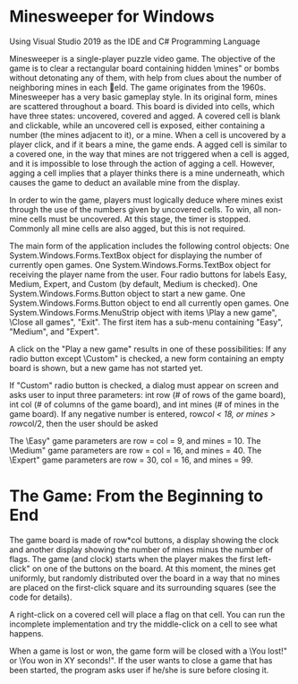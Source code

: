 # Minesweeper for Windows

Using Visual Studio 2019 as the IDE and C# Programming Language


Minesweeper is a single-player puzzle video game. The objective of the game is to clear a
rectangular board containing hidden \mines" or bombs without detonating any of them, with
help from clues about the number of neighboring mines in each eld. The game originates
from the 1960s.
Minesweeper has a very basic gameplay style. In its original form, mines are scattered
throughout a board. This board is divided into cells, which have three states: uncovered,
covered and 
agged. A covered cell is blank and clickable, while an uncovered cell is exposed,
either containing a number (the mines adjacent to it), or a mine. When a cell is uncovered
by a player click, and if it bears a mine, the game ends. A 
agged cell is similar to a covered
one, in the way that mines are not triggered when a cell is 
agged, and it is impossible to
lose through the action of 
agging a cell. However, 
agging a cell implies that a player thinks
there is a mine underneath, which causes the game to deduct an available mine from the
display.

In order to win the game, players must logically deduce where mines exist through the
use of the numbers given by uncovered cells. To win, all non-mine cells must be uncovered.
At this stage, the timer is stopped. Commonly all mine cells are also agged, but this is not required.

The main form of the application includes the following control objects:
One System.Windows.Forms.TextBox object for displaying the number of currently
open games.
One System.Windows.Forms.TextBox object for receiving the player name from the
user.
Four radio buttons for labels Easy, Medium, Expert, and Custom (by default, Medium
is checked).
One System.Windows.Forms.Button object to start a new game.
One System.Windows.Forms.Button object to end all currently open games.
One System.Windows.Forms.MenuStrip object with items \Play a new game", \Close
all games", "Exit". The first item has a sub-menu containing "Easy", "Medium", and
"Expert".

A click on the "Play a new game"  results in one of these possibilities:
If any radio button except \Custom" is checked, a new form containing an empty board
is shown, but a new game has not started yet.

If "Custom" radio button is checked, a dialog must appear on screen and asks user to
input three parameters: int row (# of rows of the game board), int col (# of columns
of the game board), and int mines (# of mines in the game board). If any negative
number is entered, row*col < 18, or mines > row*col/2, then the user should be asked

The \Easy" game parameters are row = col = 9, and mines = 10. The \Medium" game
parameters are row = col = 16, and mines = 40. The \Expert" game parameters are row =
30, col = 16, and mines = 99.

# The Game: From the Beginning to End

The game board is made of row*col buttons, a display showing the clock and another display
showing the number of mines minus the number of flags. The game (and clock) starts when
the player makes the first left-click" on one of the buttons on the board. At this moment,
the mines get uniformly, but randomly distributed over the board in a way that no mines
are placed on the first-click square and its surrounding squares (see the code for details).

A right-click on a covered cell will place a flag on that cell. You can run the incomplete
implementation and try the middle-click on a cell to see what happens.

When a game is lost or won, the game form will be closed with a \You lost!" or \You won in XY seconds!". If the user wants to close a game that has been started, the program asks user if he/she is sure before closing it.
